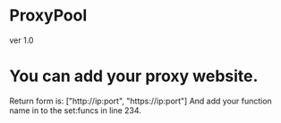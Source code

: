 # ProxyPool
 ver 1.0	

# You can add your proxy website.
 Return form is: ["http://ip:port", "https://ip:port"]
 And add your function name in to the set:funcs in line 234.
